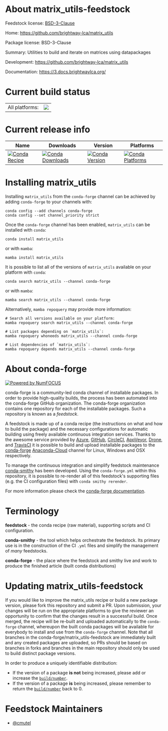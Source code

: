 About matrix_utils-feedstock
============================

Feedstock license: [BSD-3-Clause](https://github.com/conda-forge/matrix_utils-feedstock/blob/main/LICENSE.txt)

Home: https://github.com/brightway-lca/matrix_utils

Package license: BSD-3-Clause

Summary: Utilities to build and iterate on matrices using datapackages 

Development: https://github.com/brightway-lca/matrix_utils

Documentation: https://3.docs.brightwaylca.org/

Current build status
====================


<table><tr><td>All platforms:</td>
    <td>
      <a href="https://dev.azure.com/conda-forge/feedstock-builds/_build/latest?definitionId=17193&branchName=main">
        <img src="https://dev.azure.com/conda-forge/feedstock-builds/_apis/build/status/matrix_utils-feedstock?branchName=main">
      </a>
    </td>
  </tr>
</table>

Current release info
====================

| Name | Downloads | Version | Platforms |
| --- | --- | --- | --- |
| [![Conda Recipe](https://img.shields.io/badge/recipe-matrix_utils-green.svg)](https://anaconda.org/conda-forge/matrix_utils) | [![Conda Downloads](https://img.shields.io/conda/dn/conda-forge/matrix_utils.svg)](https://anaconda.org/conda-forge/matrix_utils) | [![Conda Version](https://img.shields.io/conda/vn/conda-forge/matrix_utils.svg)](https://anaconda.org/conda-forge/matrix_utils) | [![Conda Platforms](https://img.shields.io/conda/pn/conda-forge/matrix_utils.svg)](https://anaconda.org/conda-forge/matrix_utils) |

Installing matrix_utils
=======================

Installing `matrix_utils` from the `conda-forge` channel can be achieved by adding `conda-forge` to your channels with:

```
conda config --add channels conda-forge
conda config --set channel_priority strict
```

Once the `conda-forge` channel has been enabled, `matrix_utils` can be installed with `conda`:

```
conda install matrix_utils
```

or with `mamba`:

```
mamba install matrix_utils
```

It is possible to list all of the versions of `matrix_utils` available on your platform with `conda`:

```
conda search matrix_utils --channel conda-forge
```

or with `mamba`:

```
mamba search matrix_utils --channel conda-forge
```

Alternatively, `mamba repoquery` may provide more information:

```
# Search all versions available on your platform:
mamba repoquery search matrix_utils --channel conda-forge

# List packages depending on `matrix_utils`:
mamba repoquery whoneeds matrix_utils --channel conda-forge

# List dependencies of `matrix_utils`:
mamba repoquery depends matrix_utils --channel conda-forge
```


About conda-forge
=================

[![Powered by
NumFOCUS](https://img.shields.io/badge/powered%20by-NumFOCUS-orange.svg?style=flat&colorA=E1523D&colorB=007D8A)](https://numfocus.org)

conda-forge is a community-led conda channel of installable packages.
In order to provide high-quality builds, the process has been automated into the
conda-forge GitHub organization. The conda-forge organization contains one repository
for each of the installable packages. Such a repository is known as a *feedstock*.

A feedstock is made up of a conda recipe (the instructions on what and how to build
the package) and the necessary configurations for automatic building using freely
available continuous integration services. Thanks to the awesome service provided by
[Azure](https://azure.microsoft.com/en-us/services/devops/), [GitHub](https://github.com/),
[CircleCI](https://circleci.com/), [AppVeyor](https://www.appveyor.com/),
[Drone](https://cloud.drone.io/welcome), and [TravisCI](https://travis-ci.com/)
it is possible to build and upload installable packages to the
[conda-forge](https://anaconda.org/conda-forge) [Anaconda-Cloud](https://anaconda.org/)
channel for Linux, Windows and OSX respectively.

To manage the continuous integration and simplify feedstock maintenance
[conda-smithy](https://github.com/conda-forge/conda-smithy) has been developed.
Using the ``conda-forge.yml`` within this repository, it is possible to re-render all of
this feedstock's supporting files (e.g. the CI configuration files) with ``conda smithy rerender``.

For more information please check the [conda-forge documentation](https://conda-forge.org/docs/).

Terminology
===========

**feedstock** - the conda recipe (raw material), supporting scripts and CI configuration.

**conda-smithy** - the tool which helps orchestrate the feedstock.
                   Its primary use is in the construction of the CI ``.yml`` files
                   and simplify the management of *many* feedstocks.

**conda-forge** - the place where the feedstock and smithy live and work to
                  produce the finished article (built conda distributions)


Updating matrix_utils-feedstock
===============================

If you would like to improve the matrix_utils recipe or build a new
package version, please fork this repository and submit a PR. Upon submission,
your changes will be run on the appropriate platforms to give the reviewer an
opportunity to confirm that the changes result in a successful build. Once
merged, the recipe will be re-built and uploaded automatically to the
`conda-forge` channel, whereupon the built conda packages will be available for
everybody to install and use from the `conda-forge` channel.
Note that all branches in the conda-forge/matrix_utils-feedstock are
immediately built and any created packages are uploaded, so PRs should be based
on branches in forks and branches in the main repository should only be used to
build distinct package versions.

In order to produce a uniquely identifiable distribution:
 * If the version of a package **is not** being increased, please add or increase
   the [``build/number``](https://docs.conda.io/projects/conda-build/en/latest/resources/define-metadata.html#build-number-and-string).
 * If the version of a package **is** being increased, please remember to return
   the [``build/number``](https://docs.conda.io/projects/conda-build/en/latest/resources/define-metadata.html#build-number-and-string)
   back to 0.

Feedstock Maintainers
=====================

* [@cmutel](https://github.com/cmutel/)

